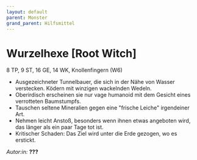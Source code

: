 ```yaml
---
layout: default
parent: Monster
grand_parent: Hilfsmittel
---
```


# Wurzelhexe [Root Witch]
8 TP, 9 ST, 16 GE, 14 WK, Knollenfingern (W6)
- Ausgezeichneter Tunnelbauer, die sich in der Nähe von Wasser verstecken. Ködern mit winzigen wackelnden Wedeln.
- Oberirdisch erscheinen sie nur vage humanoid mit dem Gesicht eines verrotteten Baumstumpfs.
- Tauschen seltene Mineralien gegen eine "frische Leiche" irgendeiner Art.
- Nehmen leicht Anstoß, besonders wenn ihnen etwas angeboten wird, das länger als ein paar Tage tot ist.
- Kritischer Schaden: Das Ziel wird unter die Erde gezogen, wo es erstickt.

*Autor:in:* ****???****
